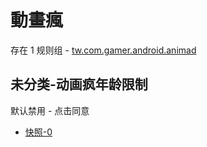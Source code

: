 # 動畫瘋

存在 1 规则组 - [tw.com.gamer.android.animad](/src/apps/tw.com.gamer.android.animad.ts)

## 未分类-动画疯年龄限制

默认禁用 - 点击同意

- [快照-0](https://i.gkd.li/import/13808757)
